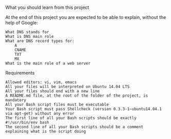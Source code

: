 What you should learn from this project

At the end of this project you are expected to be able to explain, without the help of Google:

    What DNS stands for
    What is DNS main role
    What are DNS record types for:
        A
        CNAME
        TXT
        MX
    What is the main role of a web server

Requirements

    Allowed editors: vi, vim, emacs
    All your files will be interpreted on Ubuntu 14.04 LTS
    All your files should end with a new line
    A README.md file, at the root of the folder of the project, is mandatory
    All your Bash script files must be executable
    Your Bash script must pass Shellcheck (version 0.3.3-1~ubuntu14.04.1 via apt-get) without any error
    The first line of all your Bash scripts should be exactly #!/usr/bin/env bash
    The second line of all your Bash scripts should be a comment explaining what is the script doing

